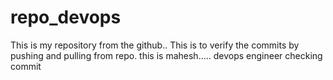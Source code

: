# repo_devops

This is my repository from the github..
This is to verify the commits by pushing and pulling from repo.
this is mahesh.....
devops engineer
checking commit
